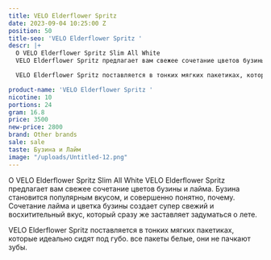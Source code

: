 ```yaml
---
title: VELO Elderflower Spritz
date: 2023-09-04 10:25:00 Z
position: 50
title-seo: 'VELO Elderflower Spritz '
descr: |+
  О VELO Elderflower Spritz Slim All White
  VELO Elderflower Spritz предлагает вам свежее сочетание цветов бузины и лайма. Бузина становится популярным вкусом, и совершенно понятно, почему. Сочетание лайма и цветка бузины создает супер свежий и восхитительный вкус, который сразу же заставляет задуматься о лете.

  VELO Elderflower Spritz поставляется в тонких мягких пакетиках, которые идеально сидят под губо. все пакеты белые, они не пачкают зубы.

product-name: 'VELO Elderflower Spritz '
nicotine: 10
portions: 24
gram: 16.8
price: 3500
new-price: 2800
brand: Other brands
sale: sale
taste: Бузина и Лайм
image: "/uploads/Untitled-12.png"
---
```


О VELO Elderflower Spritz Slim All White
VELO Elderflower Spritz предлагает вам свежее сочетание цветов бузины и лайма. Бузина становится популярным вкусом, и совершенно понятно, почему. Сочетание лайма и цветка бузины создает супер свежий и восхитительный вкус, который сразу же заставляет задуматься о лете.

VELO Elderflower Spritz поставляется в тонких мягких пакетиках, которые идеально сидят под губо. все пакеты белые, они не пачкают зубы.

